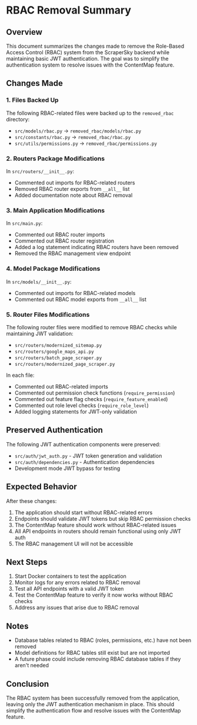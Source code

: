 # RBAC Removal Summary

## Overview

This document summarizes the changes made to remove the Role-Based Access Control (RBAC) system from the ScraperSky backend while maintaining basic JWT authentication. The goal was to simplify the authentication system to resolve issues with the ContentMap feature.

## Changes Made

### 1. Files Backed Up

The following RBAC-related files were backed up to the `removed_rbac` directory:

- `src/models/rbac.py` → `removed_rbac/models/rbac.py`
- `src/constants/rbac.py` → `removed_rbac/rbac.py`
- `src/utils/permissions.py` → `removed_rbac/permissions.py`

### 2. Routers Package Modifications

In `src/routers/__init__.py`:
- Commented out imports for RBAC-related routers
- Removed RBAC router exports from `__all__` list
- Added documentation note about RBAC removal

### 3. Main Application Modifications

In `src/main.py`:
- Commented out RBAC router imports
- Commented out RBAC router registration
- Added a log statement indicating RBAC routers have been removed
- Removed the RBAC management view endpoint

### 4. Model Package Modifications

In `src/models/__init__.py`:
- Commented out imports for RBAC-related models
- Commented out RBAC model exports from `__all__` list

### 5. Router Files Modifications

The following router files were modified to remove RBAC checks while maintaining JWT validation:

- `src/routers/modernized_sitemap.py`
- `src/routers/google_maps_api.py`
- `src/routers/batch_page_scraper.py`
- `src/routers/modernized_page_scraper.py`

In each file:
- Commented out RBAC-related imports
- Commented out permission check functions (`require_permission`)
- Commented out feature flag checks (`require_feature_enabled`)
- Commented out role level checks (`require_role_level`)
- Added logging statements for JWT-only validation

## Preserved Authentication

The following JWT authentication components were preserved:

- `src/auth/jwt_auth.py` - JWT token generation and validation
- `src/auth/dependencies.py` - Authentication dependencies
- Development mode JWT bypass for testing

## Expected Behavior

After these changes:

1. The application should start without RBAC-related errors
2. Endpoints should validate JWT tokens but skip RBAC permission checks
3. The ContentMap feature should work without RBAC-related issues
4. All API endpoints in routers should remain functional using only JWT auth
5. The RBAC management UI will not be accessible

## Next Steps

1. Start Docker containers to test the application
2. Monitor logs for any errors related to RBAC removal
3. Test all API endpoints with a valid JWT token
4. Test the ContentMap feature to verify it now works without RBAC checks
5. Address any issues that arise due to RBAC removal

## Notes

- Database tables related to RBAC (roles, permissions, etc.) have not been removed
- Model definitions for RBAC tables still exist but are not imported
- A future phase could include removing RBAC database tables if they aren't needed

## Conclusion

The RBAC system has been successfully removed from the application, leaving only the JWT authentication mechanism in place. This should simplify the authentication flow and resolve issues with the ContentMap feature.

